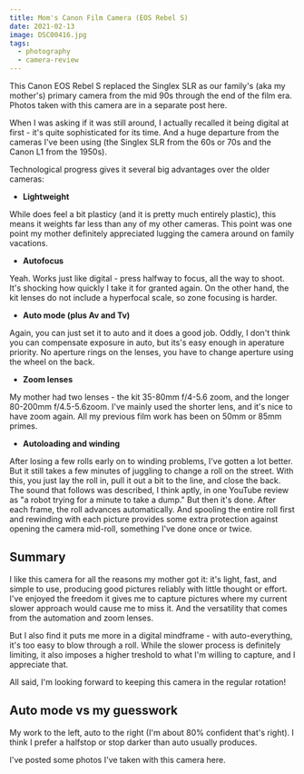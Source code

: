 ```yaml
---
title: Mom's Canon Film Camera (EOS Rebel S)
date: 2021-02-13
image: DSC00416.jpg
tags:
  - photography
  - camera-review
---
```



This Canon EOS Rebel S replaced the Singlex SLR as our family's (aka my mother's) primary camera from the mid 90s through the end of the film era.  Photos taken with this camera are in a separate post <nuxt-link to="moms-canon-photos">here</nuxt-link>.

When I was asking if it was still around, I actually recalled it being digital at first - it's quite sophisticated for its time.  And a huge departure from the cameras I've been using (the Singlex SLR from the 60s or 70s and the Canon L1 from the 1950s).  

Technological progress gives it several big advantages over the older cameras:


 - **Lightweight**

 While does feel a bit plasticy (and it is pretty much entirely plastic), this means it weights far less than any of my other cameras.  This point was one point my mother definitely appreciated lugging the camera around on family vacations.

 - **Autofocus**

 Yeah.  Works just like digital - press halfway to focus, all the way to shoot.  It's shocking how quickly I take it for granted again.  On the other hand, the kit lenses do not include a hyperfocal scale, so zone focusing is harder.

 -  **Auto mode (plus Av and Tv)**

 Again, you can just set it to auto and it does a good job.  Oddly, I don't think you can compensate exposure in auto, but its's easy enough in aperature priority.  No aperture rings on the lenses, you have to change aperture using the wheel on the back.

 - **Zoom lenses**

 My mother had two lenses - the kit 35-80mm f/4-5.6 zoom, and the longer 80-200mm f/4.5-5.6zoom.  I've mainly used the shorter lens, and it's nice to have zoom again.  All my previous film work has been on 50mm or 85mm primes.

 - **Autoloading and winding**

 After losing a few rolls early on to winding problems, I've gotten a lot better.  But it still takes a few minutes of juggling to change a roll on the street.  With this, you just lay the roll in, pull it out a bit to the line, and close the back.  The sound that follows was described, I think aptly, in one YouTube review as "a robot trying for a minute to take a dump."  But then it's done.  After each frame, the roll advances automatically.  And spooling the entire roll first and rewinding with each picture provides some extra protection against opening the camera mid-roll, something I've done once or twice.




## Summary

I like this camera for all the reasons my mother got it:  it's light, fast, and simple to use, producing good pictures reliably with little thought or effort.   I've enjoyed the freedom it gives me to capture pictures where my current slower approach would cause me to miss it.  And the versatility that comes from the automation and zoom lenses.  

But I also find it puts me more in a digital mindframe - with auto-everything, it's too easy to blow through a roll.  While the slower process is definitely limiting, it also imposes a higher treshold to what I'm willing to capture, and I appreciate that.  

All said, I'm looking forward to keeping this camera in the regular rotation!



<v-img src="DSC00416.jpg" alt="bar" :dirp="dir"></v-img>
<v-img src="DSC00418.jpg" alt="bar" :dirp="dir"></v-img>
<v-img src="DSC00420.jpg" alt="bar" :dirp="dir"></v-img>


## Auto mode vs my guesswork

My work to the left, auto to the right (I'm about 80% confident that's right).  I think I prefer a halfstop or stop darker than auto usually produces.
<v-img src="000094020030 combined.jpg" alt="bar" :dirp="dir"></v-img>


I've posted some photos I've taken with this camera <nuxt-link to="moms-canon-photos">here</nuxt-link>.


